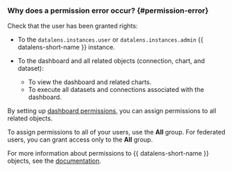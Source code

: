 ### Why does a permission error occur? {#permission-error}

Check that the user has been granted rights:

* To the `datalens.instances.user` or `datalens.instances.admin` {{ datalens-short-name }} instance.
* To the dashboard and all related objects (connection, chart, and dataset):

  * To view the dashboard and related charts.
  * To execute all datasets and connections associated with the dashboard.

By setting up [dashboard permissions](../../../datalens/operations/dashboard/manage-access.md), you can assign permissions to all related objects.

To assign permissions to all of your users, use the **All** group. For federated users, you can grant access only to the **All** group.

For more information about permissions to {{ datalens-short-name }} objects, see the [documentation](../../../datalens/security/index.md#permissions).


